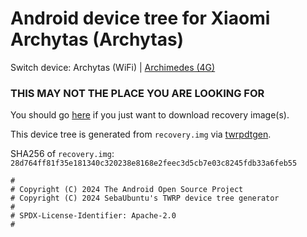 # Android device tree for Xiaomi Archytas (Archytas)

Switch device: Archytas (WiFi) | [Archimedes (4G)](https://github.com/CrackMiDrAi/twrp_device_tree/tree/Archimedes)

### THIS MAY NOT THE PLACE YOU ARE LOOKING FOR
You should go [here](https://github.com/CrackMiDrAi/recovery_build) if you just want to download recovery image(s).

This device tree is generated from `recovery.img` via [twrpdtgen](https://github.com/twrpdtgen/twrpdtgen).

SHA256 of `recovery.img`: `28d764ff81f35e181340c320238e8168e2feec3d5cb7e03c8245fdb33a6feb55`

```
#
# Copyright (C) 2024 The Android Open Source Project
# Copyright (C) 2024 SebaUbuntu's TWRP device tree generator
#
# SPDX-License-Identifier: Apache-2.0
#
```
